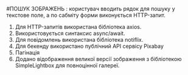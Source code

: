 #ПОШУК ЗОБРАЖЕНЬ : користувач вводить рядок для пошуку у текстове поле, а по сабміту форми виконується HTTP-запит.
1. Для HTTP-запитів використана бібліотека axios.
2. Використовується синтаксис async/await.
3. Для повідомлень використана бібліотека notiflix.
4. Для бекенду використано публічний API сервісу Pixabay
5. Пагінація
6. Додано відображення великої версії зображення з бібліотекою SimpleLightbox для повноцінної галереї.

